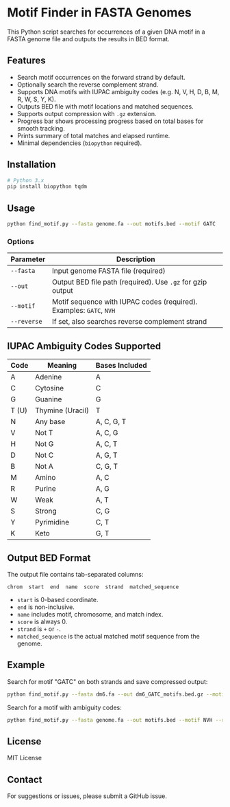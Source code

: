 # Motif Finder in FASTA Genomes

This Python script searches for occurrences of a given DNA motif in a FASTA genome file and outputs the results in BED format.

## Features

* Search motif occurrences on the forward strand by default.
* Optionally search the reverse complement strand.
* Supports DNA motifs with IUPAC ambiguity codes (e.g. N, V, H, D, B, M, R, W, S, Y, K).
* Outputs BED file with motif locations and matched sequences.
* Supports output compression with `.gz` extension.
* Progress bar shows processing progress based on total bases for smooth tracking.
* Prints summary of total matches and elapsed runtime.
* Minimal dependencies (`biopython` required).

## Installation

```bash
# Python 3.x
pip install biopython tqdm
```

## Usage

```bash
python find_motif.py --fasta genome.fa --out motifs.bed --motif GATC
```

### Options

| Parameter   | Description                                                         |
| ----------- | ------------------------------------------------------------------- |
| `--fasta`   | Input genome FASTA file (required)                                  |
| `--out`     | Output BED file path (required). Use `.gz` for gzip output          |
| `--motif`   | Motif sequence with IUPAC codes (required). Examples: `GATC`, `NVH` |
| `--reverse` | If set, also searches reverse complement strand                     |

## IUPAC Ambiguity Codes Supported

| Code  | Meaning          | Bases Included |
| ----- | ---------------- | -------------- |
| A     | Adenine          | A              |
| C     | Cytosine         | C              |
| G     | Guanine          | G              |
| T (U) | Thymine (Uracil) | T              |
| N     | Any base         | A, C, G, T     |
| V     | Not T            | A, C, G        |
| H     | Not G            | A, C, T        |
| D     | Not C            | A, G, T        |
| B     | Not A            | C, G, T        |
| M     | Amino            | A, C           |
| R     | Purine           | A, G           |
| W     | Weak             | A, T           |
| S     | Strong           | C, G           |
| Y     | Pyrimidine       | C, T           |
| K     | Keto             | G, T           |

## Output BED Format

The output file contains tab-separated columns:

```
chrom  start  end  name  score  strand  matched_sequence
```

* `start` is 0-based coordinate.
* `end` is non-inclusive.
* `name` includes motif, chromosome, and match index.
* `score` is always 0.
* `strand` is `+` or `-`.
* `matched_sequence` is the actual matched motif sequence from the genome.

## Example

Search for motif "GATC" on both strands and save compressed output:

```bash
python find_motif.py --fasta dm6.fa --out dm6_GATC_motifs.bed.gz --motif GATC
```

Search for a motif with ambiguity codes:

```bash
python find_motif.py --fasta genome.fa --out motifs.bed --motif NVH --reverse
```

## License

MIT License

## Contact

For suggestions or issues, please submit a GitHub issue.

